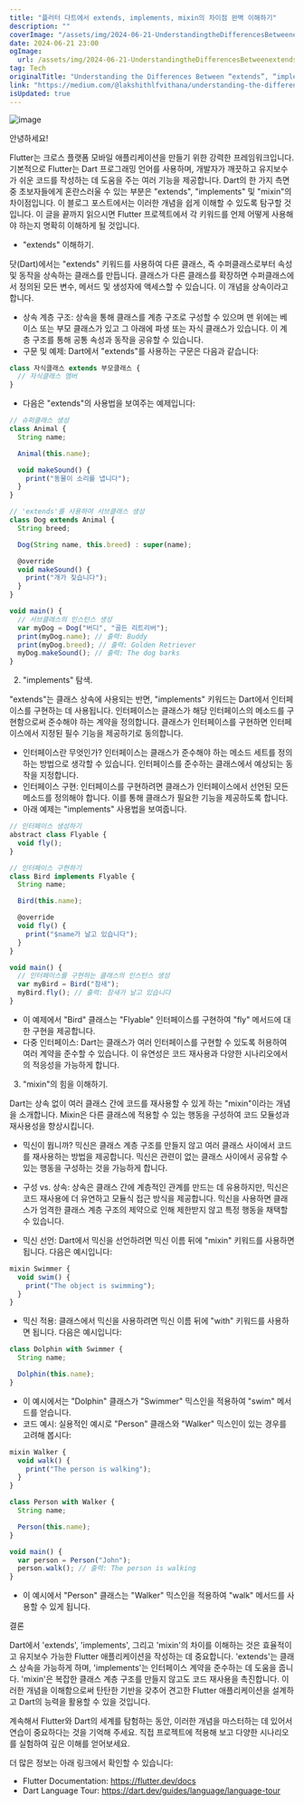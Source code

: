 ```yaml
---
title: "플러터 다트에서 extends, implements, mixin의 차이점 완벽 이해하기"
description: ""
coverImage: "/assets/img/2024-06-21-UnderstandingtheDifferencesBetweenextendsimplementsandmixininFluttersDart_0.png"
date: 2024-06-21 23:00
ogImage: 
  url: /assets/img/2024-06-21-UnderstandingtheDifferencesBetweenextendsimplementsandmixininFluttersDart_0.png
tag: Tech
originalTitle: "Understanding the Differences Between “extends”, “implements”, and “mixin” in Flutter’s Dart"
link: "https://medium.com/@lakshithlfvithana/understanding-the-differences-between-extends-implements-and-mixin-in-flutters-dart-f4bb152dd464"
isUpdated: true
---
```





![image](/assets/img/2024-06-21-UnderstandingtheDifferencesBetweenextendsimplementsandmixininFluttersDart_0.png)

안녕하세요!

Flutter는 크로스 플랫폼 모바일 애플리케이션을 만들기 위한 강력한 프레임워크입니다. 기본적으로 Flutter는 Dart 프로그래밍 언어를 사용하며, 개발자가 깨끗하고 유지보수가 쉬운 코드를 작성하는 데 도움을 주는 여러 기능을 제공합니다. Dart의 한 가지 측면 중 초보자들에게 혼란스러울 수 있는 부분은 "extends", "implements" 및 "mixin"의 차이점입니다. 이 블로그 포스트에서는 이러한 개념을 쉽게 이해할 수 있도록 탐구할 것입니다. 이 글을 끝까지 읽으시면 Flutter 프로젝트에서 각 키워드를 언제 어떻게 사용해야 하는지 명확히 이해하게 될 것입니다.

- "extends" 이해하기.

<div class="content-ad"></div>

닷(Dart)에서는 "extends" 키워드를 사용하여 다른 클래스, 즉 수퍼클래스로부터 속성 및 동작을 상속하는 클래스를 만듭니다. 클래스가 다른 클래스를 확장하면 수퍼클래스에서 정의된 모든 변수, 메서드 및 생성자에 액세스할 수 있습니다. 이 개념을 상속이라고 합니다.

- 상속 계층 구조: 상속을 통해 클래스를 계층 구조로 구성할 수 있으며 맨 위에는 베이스 또는 부모 클래스가 있고 그 아래에 파생 또는 자식 클래스가 있습니다. 이 계층 구조를 통해 공통 속성과 동작을 공유할 수 있습니다.
- 구문 및 예제: Dart에서 "extends"를 사용하는 구문은 다음과 같습니다:

```js
class 자식클래스 extends 부모클래스 {
  // 자식클래스 멤버
}
```

- 다음은 "extends"의 사용법을 보여주는 예제입니다:

<div class="content-ad"></div>

```js
// 슈퍼클래스 생성
class Animal {
  String name;

  Animal(this.name);

  void makeSound() {
    print("동물이 소리를 냅니다");
  }
}

// 'extends'를 사용하여 서브클래스 생성
class Dog extends Animal {
  String breed;

  Dog(String name, this.breed) : super(name);

  @override
  void makeSound() {
    print("개가 짖습니다");
  }
}

void main() {
  // 서브클래스의 인스턴스 생성
  var myDog = Dog("버디", "골든 리트리버");
  print(myDog.name); // 출력: Buddy
  print(myDog.breed); // 출력: Golden Retriever
  myDog.makeSound(); // 출력: The dog barks
}
```

2. "implements" 탐색.

"extends"는 클래스 상속에 사용되는 반면, "implements" 키워드는 Dart에서 인터페이스를 구현하는 데 사용됩니다. 인터페이스는 클래스가 해당 인터페이스의 메소드를 구현함으로써 준수해야 하는 계약을 정의합니다. 클래스가 인터페이스를 구현하면 인터페이스에서 지정된 필수 기능을 제공하기로 동의합니다.

- 인터페이스란 무엇인가? 인터페이스는 클래스가 준수해야 하는 메소드 세트를 정의하는 방법으로 생각할 수 있습니다. 인터페이스를 준수하는 클래스에서 예상되는 동작을 지정합니다.
- 인터페이스 구현: 인터페이스를 구현하려면 클래스가 인터페이스에서 선언된 모든 메소드를 정의해야 합니다. 이를 통해 클래스가 필요한 기능을 제공하도록 합니다.
- 아래 예제는 "implements" 사용법을 보여줍니다.

<div class="content-ad"></div>

```js
// 인터페이스 생성하기
abstract class Flyable {
  void fly();
}

// 인터페이스 구현하기
class Bird implements Flyable {
  String name;

  Bird(this.name);

  @override
  void fly() {
    print("$name가 날고 있습니다");
  }
}

void main() {
  // 인터페이스를 구현하는 클래스의 인스턴스 생성
  var myBird = Bird("참새");
  myBird.fly(); // 출력: 참새가 날고 있습니다
}
```

- 이 예제에서 "Bird" 클래스는 "Flyable" 인터페이스를 구현하여 "fly" 메서드에 대한 구현을 제공합니다.
- 다중 인터페이스: Dart는 클래스가 여러 인터페이스를 구현할 수 있도록 허용하여 여러 계약을 준수할 수 있습니다. 이 유연성은 코드 재사용과 다양한 시나리오에서의 적응성을 가능하게 합니다.

3. "mixin"의 힘을 이해하기.

Dart는 상속 없이 여러 클래스 간에 코드를 재사용할 수 있게 하는 "mixin"이라는 개념을 소개합니다. Mixin은 다른 클래스에 적용할 수 있는 행동을 구성하여 코드 모듈성과 재사용성을 향상시킵니다.

<div class="content-ad"></div>

- 믹신이 뭡니까? 믹신은 클래스 계층 구조를 만들지 않고 여러 클래스 사이에서 코드를 재사용하는 방법을 제공합니다. 믹신은 관련이 없는 클래스 사이에서 공유할 수 있는 행동을 구성하는 것을 가능하게 합니다.

- 구성 vs. 상속: 상속은 클래스 간에 계층적인 관계를 만드는 데 유용하지만, 믹신은 코드 재사용에 더 유연하고 모듈식 접근 방식을 제공합니다. 믹신을 사용하면 클래스가 엄격한 클래스 계층 구조의 제약으로 인해 제한받지 않고 특정 행동을 채택할 수 있습니다.

- 믹신 선언: Dart에서 믹신을 선언하려면 믹신 이름 뒤에 "mixin" 키워드를 사용하면 됩니다. 다음은 예시입니다:

```js
mixin Swimmer {
  void swim() {
    print("The object is swimming");
  }
}
```

- 믹신 적용: 클래스에서 믹신을 사용하려면 믹신 이름 뒤에 "with" 키워드를 사용하면 됩니다. 다음은 예시입니다:

```js
class Dolphin with Swimmer {
  String name;

  Dolphin(this.name);
}
```

<div class="content-ad"></div>

- 이 예시에서는 "Dolphin" 클래스가 "Swimmer" 믹스인을 적용하여 "swim" 메서드를 얻습니다.
- 코드 예시: 실용적인 예시로 "Person" 클래스와 "Walker" 믹스인이 있는 경우를 고려해 봅시다:

```js
mixin Walker {
  void walk() {
    print("The person is walking");
  }
}

class Person with Walker {
  String name;

  Person(this.name);
}

void main() {
  var person = Person("John");
  person.walk(); // 출력: The person is walking
}
```

- 이 예시에서 "Person" 클래스는 "Walker" 믹스인을 적용하여 "walk" 메서드를 사용할 수 있게 됩니다.

결론

<div class="content-ad"></div>

Dart에서 'extends', 'implements', 그리고 'mixin'의 차이를 이해하는 것은 효율적이고 유지보수 가능한 Flutter 애플리케이션을 작성하는 데 중요합니다. 'extends'는 클래스 상속을 가능하게 하며, 'implements'는 인터페이스 계약을 준수하는 데 도움을 줍니다. 'mixin'은 복잡한 클래스 계층 구조를 만들지 않고도 코드 재사용을 촉진합니다. 이러한 개념을 이해함으로써 탄탄한 기반을 갖추어 견고한 Flutter 애플리케이션을 설계하고 Dart의 능력을 활용할 수 있을 것입니다.

계속해서 Flutter와 Dart의 세계를 탐험하는 동안, 이러한 개념을 마스터하는 데 있어서 연습이 중요하다는 것을 기억해 주세요. 직접 프로젝트에 적용해 보고 다양한 시나리오를 실험하여 깊은 이해를 얻어보세요.

더 많은 정보는 아래 링크에서 확인할 수 있습니다:

- Flutter Documentation: https://flutter.dev/docs
- Dart Language Tour: https://dart.dev/guides/language/language-tour
